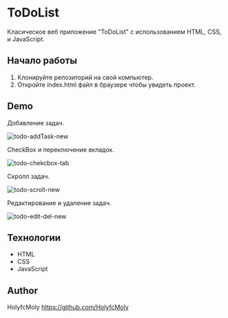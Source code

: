 # ToDoList

Класическое веб приложение "ToDoList" с использованием HTML, CSS, и JavaScript.

## Начало работы

  1. Клонируйте репозиторий на свой компьютер.
  2. Откройте index.html файл в браузере чтобы увидеть проект.

## Demo

Добавление задач.

![todo-addTask-new](https://github.com/HolyfcMoly/todo-list/assets/108127983/ce669178-9dc9-4eef-81b9-e74237656565)

CheckBox и переключение вкладок.

![todo-chekcbox-tab](https://github.com/HolyfcMoly/todo-list/assets/108127983/b8711513-1ddd-475f-8a77-25526e2f8964)

Скролл задач.

![todo-scroll-new](https://github.com/HolyfcMoly/todo-list/assets/108127983/6dd98bf2-38df-4e28-8627-b9eb3d60afbc)

Редактирование и удаление задач.

![todo-edit-del-new](https://github.com/HolyfcMoly/todo-list/assets/108127983/a411c378-c996-4e97-b2f7-746ce0837bd5)

## Технологии

- HTML
- CSS
- JavaScript

## Author

HolyfcMoly
https://github.com/HolyfcMoly

